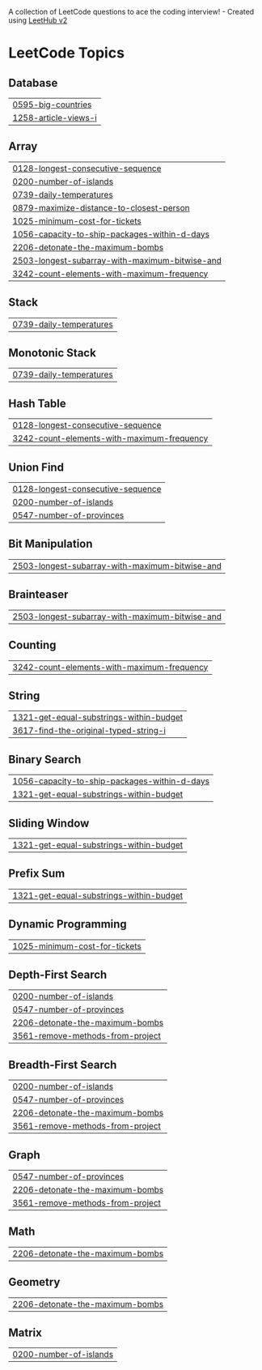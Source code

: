 A collection of LeetCode questions to ace the coding interview! - Created using [LeetHub v2](https://github.com/arunbhardwaj/LeetHub-2.0)
<!---LeetCode Topics Start-->
# LeetCode Topics
## Database
|  |
| ------- |
| [0595-big-countries](https://github.com/big-cir/leetCode/tree/master/0595-big-countries) |
| [1258-article-views-i](https://github.com/big-cir/leetCode/tree/master/1258-article-views-i) |
## Array
|  |
| ------- |
| [0128-longest-consecutive-sequence](https://github.com/big-cir/leetCode/tree/master/0128-longest-consecutive-sequence) |
| [0200-number-of-islands](https://github.com/big-cir/leetCode/tree/master/0200-number-of-islands) |
| [0739-daily-temperatures](https://github.com/big-cir/leetCode/tree/master/0739-daily-temperatures) |
| [0879-maximize-distance-to-closest-person](https://github.com/big-cir/leetCode/tree/master/0879-maximize-distance-to-closest-person) |
| [1025-minimum-cost-for-tickets](https://github.com/big-cir/leetCode/tree/master/1025-minimum-cost-for-tickets) |
| [1056-capacity-to-ship-packages-within-d-days](https://github.com/big-cir/leetCode/tree/master/1056-capacity-to-ship-packages-within-d-days) |
| [2206-detonate-the-maximum-bombs](https://github.com/big-cir/leetCode/tree/master/2206-detonate-the-maximum-bombs) |
| [2503-longest-subarray-with-maximum-bitwise-and](https://github.com/big-cir/leetCode/tree/master/2503-longest-subarray-with-maximum-bitwise-and) |
| [3242-count-elements-with-maximum-frequency](https://github.com/big-cir/leetCode/tree/master/3242-count-elements-with-maximum-frequency) |
## Stack
|  |
| ------- |
| [0739-daily-temperatures](https://github.com/big-cir/leetCode/tree/master/0739-daily-temperatures) |
## Monotonic Stack
|  |
| ------- |
| [0739-daily-temperatures](https://github.com/big-cir/leetCode/tree/master/0739-daily-temperatures) |
## Hash Table
|  |
| ------- |
| [0128-longest-consecutive-sequence](https://github.com/big-cir/leetCode/tree/master/0128-longest-consecutive-sequence) |
| [3242-count-elements-with-maximum-frequency](https://github.com/big-cir/leetCode/tree/master/3242-count-elements-with-maximum-frequency) |
## Union Find
|  |
| ------- |
| [0128-longest-consecutive-sequence](https://github.com/big-cir/leetCode/tree/master/0128-longest-consecutive-sequence) |
| [0200-number-of-islands](https://github.com/big-cir/leetCode/tree/master/0200-number-of-islands) |
| [0547-number-of-provinces](https://github.com/big-cir/leetCode/tree/master/0547-number-of-provinces) |
## Bit Manipulation
|  |
| ------- |
| [2503-longest-subarray-with-maximum-bitwise-and](https://github.com/big-cir/leetCode/tree/master/2503-longest-subarray-with-maximum-bitwise-and) |
## Brainteaser
|  |
| ------- |
| [2503-longest-subarray-with-maximum-bitwise-and](https://github.com/big-cir/leetCode/tree/master/2503-longest-subarray-with-maximum-bitwise-and) |
## Counting
|  |
| ------- |
| [3242-count-elements-with-maximum-frequency](https://github.com/big-cir/leetCode/tree/master/3242-count-elements-with-maximum-frequency) |
## String
|  |
| ------- |
| [1321-get-equal-substrings-within-budget](https://github.com/big-cir/leetCode/tree/master/1321-get-equal-substrings-within-budget) |
| [3617-find-the-original-typed-string-i](https://github.com/big-cir/leetCode/tree/master/3617-find-the-original-typed-string-i) |
## Binary Search
|  |
| ------- |
| [1056-capacity-to-ship-packages-within-d-days](https://github.com/big-cir/leetCode/tree/master/1056-capacity-to-ship-packages-within-d-days) |
| [1321-get-equal-substrings-within-budget](https://github.com/big-cir/leetCode/tree/master/1321-get-equal-substrings-within-budget) |
## Sliding Window
|  |
| ------- |
| [1321-get-equal-substrings-within-budget](https://github.com/big-cir/leetCode/tree/master/1321-get-equal-substrings-within-budget) |
## Prefix Sum
|  |
| ------- |
| [1321-get-equal-substrings-within-budget](https://github.com/big-cir/leetCode/tree/master/1321-get-equal-substrings-within-budget) |
## Dynamic Programming
|  |
| ------- |
| [1025-minimum-cost-for-tickets](https://github.com/big-cir/leetCode/tree/master/1025-minimum-cost-for-tickets) |
## Depth-First Search
|  |
| ------- |
| [0200-number-of-islands](https://github.com/big-cir/leetCode/tree/master/0200-number-of-islands) |
| [0547-number-of-provinces](https://github.com/big-cir/leetCode/tree/master/0547-number-of-provinces) |
| [2206-detonate-the-maximum-bombs](https://github.com/big-cir/leetCode/tree/master/2206-detonate-the-maximum-bombs) |
| [3561-remove-methods-from-project](https://github.com/big-cir/leetCode/tree/master/3561-remove-methods-from-project) |
## Breadth-First Search
|  |
| ------- |
| [0200-number-of-islands](https://github.com/big-cir/leetCode/tree/master/0200-number-of-islands) |
| [0547-number-of-provinces](https://github.com/big-cir/leetCode/tree/master/0547-number-of-provinces) |
| [2206-detonate-the-maximum-bombs](https://github.com/big-cir/leetCode/tree/master/2206-detonate-the-maximum-bombs) |
| [3561-remove-methods-from-project](https://github.com/big-cir/leetCode/tree/master/3561-remove-methods-from-project) |
## Graph
|  |
| ------- |
| [0547-number-of-provinces](https://github.com/big-cir/leetCode/tree/master/0547-number-of-provinces) |
| [2206-detonate-the-maximum-bombs](https://github.com/big-cir/leetCode/tree/master/2206-detonate-the-maximum-bombs) |
| [3561-remove-methods-from-project](https://github.com/big-cir/leetCode/tree/master/3561-remove-methods-from-project) |
## Math
|  |
| ------- |
| [2206-detonate-the-maximum-bombs](https://github.com/big-cir/leetCode/tree/master/2206-detonate-the-maximum-bombs) |
## Geometry
|  |
| ------- |
| [2206-detonate-the-maximum-bombs](https://github.com/big-cir/leetCode/tree/master/2206-detonate-the-maximum-bombs) |
## Matrix
|  |
| ------- |
| [0200-number-of-islands](https://github.com/big-cir/leetCode/tree/master/0200-number-of-islands) |
<!---LeetCode Topics End-->